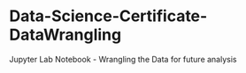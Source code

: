 # Data-Science-Certificate-DataWrangling
Jupyter Lab Notebook - Wrangling the Data for future analysis
